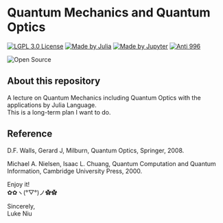 # Quantum Mechanics and Quantum Optics

[![LGPL 3.0 License](https://github.com/ConAntares/Temples/blob/master/Attachments/LicenseLGPL3.0.svg)](https://www.gnu.org/licenses/lgpl-3.0)
[![Made by Julia](https://github.com/ConAntares/Temples/blob/master/Attachments/MadebyJulia.svg)](https://julialang.org/)
[![Made by Jupyter](https://github.com/ConAntares/Temples/blob/master/Attachments/MadebyJupyter.svg)](https://jupyter.org/)
[![Anti 996](https://github.com/ConAntares/Temples/blob/master/Attachments/LinkNPL.svg)](https://996.icu)

![Open Source](https://github.com/ConAntares/Temples/blob/master/Attachments/OpenSource.svg)

## About this repository

A lecture on Quantum Mechanics including Quantum Optics with the applications by Julia Language.  
This is a long-term plan I want to do.

## Reference

D.F. Walls, Gerard J, Milburn, Quantum Optics, Springer, 2008.

Michael A. Nielsen, Isaac L. Chuang, Quantum Computation and Quantum Information, Cambridge University Press, 2000.

Enjoy it!  
✿✿ヽ(°▽°)ノ✿✿

Sincerely,  
Luke Niu